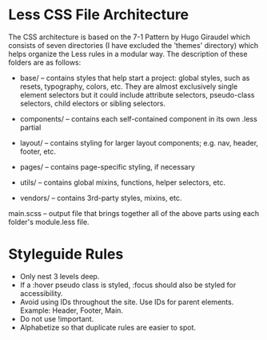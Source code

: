 # Less CSS File Architecture

The CSS architecture is based on the 7-1 Pattern by Hugo Giraudel which consists of seven directories (I have excluded the 'themes' directory) which helps organize the Less rules in a modular way. The description of these folders are as follows:

- base/ – contains styles that help start a project: global styles, such as resets, typography, colors, etc. They are almost exclusively single element selectors but it could include attribute selectors, pseudo-class
selectors, child  electors or sibling selectors.

- components/ – contains each self-contained component in its own .less partial
- layout/ – contains styling for larger layout components; e.g. nav, header, footer, etc.
- pages/ – contains page-specific styling, if necessary
- utils/ – contains global mixins, functions, helper selectors, etc.
- vendors/ – contains 3rd-party styles, mixins, etc.

main.scss – output file that brings together all of the above parts using each folder's module.less file.


# Styleguide Rules

- Only nest 3 levels deep.
- If a :hover pseudo class is styled, :focus should also be styled for accessibility.
- Avoid using IDs throughout the site. Use IDs for parent elements. Example: Header, Footer, Main.
- Do not use !important.
- Alphabetize so that duplicate rules are easier to spot.